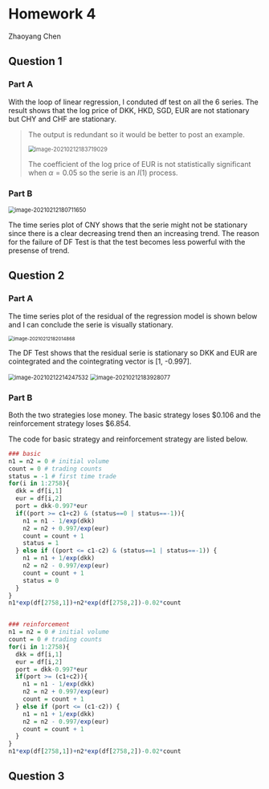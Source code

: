 # Homework 4

Zhaoyang Chen

## Question 1

### Part A

With the loop of linear regression, I conduted df test on all the 6 series. The result shows that the log price of DKK, HKD, SGD, EUR are not stationary but CHY and CHF are stationary. 

>The output is redundant so it would be better to post an example.
>
><img src="/Users/bytedance/Library/Application Support/typora-user-images/image-20210212183719029.png" alt="image-20210212183719029" style="zoom:80%;" />
>
>The coefficient of the log price of EUR is not statistically significant when $\alpha=0.05$ so the serie is an $I(1)$ process.

### Part B

<img src="/Users/bytedance/Library/Application Support/typora-user-images/image-20210212180711650.png" alt="image-20210212180711650" style="zoom:80%;" />

The time series plot of CNY shows that the serie might not be stationary since there is a clear decreasing trend then an increasing trend. The reason for the failure of DF Test is that the test becomes less powerful with the presense of trend.

## Question 2

### Part A

The time series plot of the residual of the regression model is shown below and I can conclude the serie is visually stationary. 

<img src="/Users/bytedance/Library/Application Support/typora-user-images/image-20210212182014868.png" alt="image-20210212182014868" style="zoom:67%;" />	

The DF Test shows that the residual serie is stationary so DKK and EUR are cointegrated and the cointegrating vector is [1, -0.997].

<img src="/Users/bytedance/Library/Application Support/typora-user-images/image-20210212214247532.png" alt="image-20210212214247532" style="zoom:80%;" />

<img src="/Users/bytedance/Library/Application Support/typora-user-images/image-20210212183928077.png" alt="image-20210212183928077" style="zoom:80%;" />



### Part B

Both the two strategies lose money. The basic strategy loses \$0.106 and the reinforcement strategy loses $6.854.

The code for basic strategy and reinforcement strategy are listed below.

```R
### basic
n1 = n2 = 0 # initial volume
count = 0 # trading counts
status = -1 # first time trade
for(i in 1:2758){
  dkk = df[i,1]
  eur = df[i,2]
  port = dkk-0.997*eur
  if((port >= c1+c2) & (status==0 | status==-1)){
    n1 = n1 - 1/exp(dkk)
    n2 = n2 + 0.997/exp(eur)
    count = count + 1
    status = 1
  } else if ((port <= c1-c2) & (status==1 | status==-1)) {
    n1 = n1 + 1/exp(dkk)
    n2 = n2 - 0.997/exp(eur)
    count = count + 1
    status = 0
  }
}
n1*exp(df[2758,1])+n2*exp(df[2758,2])-0.02*count


### reinforcement
n1 = n2 = 0 # initial volume
count = 0 # trading counts
for(i in 1:2758){
  dkk = df[i,1]
  eur = df[i,2]
  port = dkk-0.997*eur
  if(port >= (c1+c2)){
    n1 = n1 - 1/exp(dkk)
    n2 = n2 + 0.997/exp(eur)
    count = count + 1
  } else if (port <= (c1-c2)) {
    n1 = n1 + 1/exp(dkk)
    n2 = n2 - 0.997/exp(eur)
    count = count + 1
  }
}
n1*exp(df[2758,1])+n2*exp(df[2758,2])-0.02*count

```



## Question 3

